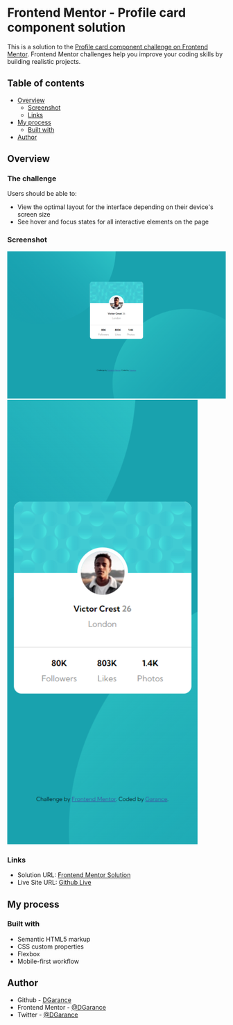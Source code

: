# Frontend Mentor - Profile card component solution

This is a solution to the
[Profile card component challenge on Frontend Mentor](https://www.frontendmentor.io/challenges/profile-card-component-cfArpWshJ).
Frontend Mentor challenges help you improve your coding skills by building realistic projects.

## Table of contents

- [Overview](#overview)
  - [Screenshot](#screenshot)
  - [Links](#links)
- [My process](#my-process)
  - [Built with](#built-with)
- [Author](#author)

## Overview

### The challenge

Users should be able to:

- View the optimal layout for the interface depending on their device's screen size
- See hover and focus states for all interactive elements on the page

### Screenshot

![Desktop-Screenshot](./screenshots/desktop-screenshot.png) ![Mobile-Screenshot](./screenshots/mobile-screenshot.png)

### Links

- Solution URL:
  [Frontend Mentor Solution](https://www.frontendmentor.io/solutions/resultsummarycomponent-htlmcss-and-js-CHyB__6VDX)
- Live Site URL: [Github Live](https://dgarance.github.io/results-summary-component-challenge/)

## My process

### Built with

- Semantic HTML5 markup
- CSS custom properties
- Flexbox
- Mobile-first workflow

## Author

- Github - [DGarance](https://github.com/DGarance)
- Frontend Mentor - [@DGarance](https://www.frontendmentor.io/profile/DGarance)
- Twitter - [@DGarance](https://twitter.com/Akane9721)
